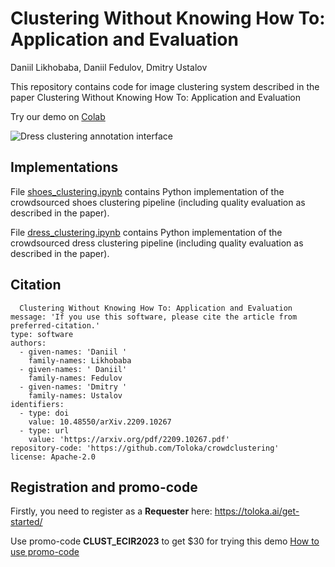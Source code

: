 # Clustering Without Knowing How To: Application and Evaluation

Daniil Likhobaba, Daniil Fedulov, Dmitry Ustalov

This repository contains code for image clustering system described in the paper Clustering Without Knowing How To: Application and Evaluation

Try our demo on [Colab](https://colab.research.google.com/drive/1DU_MjysE7aYtxrWOzDE_eULWGKxjeXG0)

![Dress clustering annotation interface](https://tolokacommunity.blob.core.windows.net/likhobaba-et-al-clustering/dress_interface_no_color.png)


## Implementations
File [shoes_clustering.ipynb](./shoes_clustering.ipynb) contains Python implementation of the crowdsourced shoes clustering pipeline (including quality evaluation as described in the paper).


File [dress_clustering.ipynb](./dress_clustering.ipynb) contains Python implementation of the crowdsourced dress clustering pipeline (including quality evaluation as described in the paper).

## Citation
```title: >-
  Clustering Without Knowing How To: Application and Evaluation
message: 'If you use this software, please cite the article from preferred-citation.'
type: software
authors:
  - given-names: 'Daniil '
    family-names: Likhobaba
  - given-names: ' Daniil'
    family-names: Fedulov
  - given-names: 'Dmitry '
    family-names: Ustalov
identifiers:
  - type: doi
    value: 10.48550/arXiv.2209.10267
  - type: url
    value: 'https://arxiv.org/pdf/2209.10267.pdf'
repository-code: 'https://github.com/Toloka/crowdclustering'
license: Apache-2.0
```

## Registration and promo-code
Firstly, you need to register as a **Requester** here: https://toloka.ai/get-started/

Use promo-code **CLUST_ECIR2023** to get $30 for trying this demo [How to use promo-code](https://toloka.ai/en/docs/guide/concepts/promocodes)
